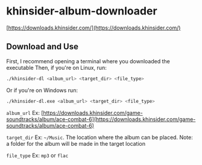 # khinsider-album-downloader
[https://downloads.khinsider.com/](https://downloads.khinsider.com/)
## Download and Use
First, I recommend opening a terminal where you downloaded the executable
Then, if you're on Linux, run:
```bash
./khinsider-dl <album_url> <target_dir> <file_type>
```
Or if you're on Windows run:
```bash
./khinsider-dl.exe <album_url> <target_dir> <file_type>
```
`album_url` Ex: [https://downloads.khinsider.com/game-soundtracks/album/ace-combat-6](https://downloads.khinsider.com/game-soundtracks/album/ace-combat-6)

`target_dir` Ex: `~/Music`. The location where the album can be placed. Note: a folder for the album will be made in the target location

`file_type` Ex: `mp3` or `flac`
